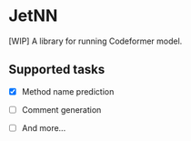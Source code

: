 # JetNN

[WIP] A library for running Codeformer model.

## Supported tasks

- [x] Method name prediction
- [ ] Comment generation
- [ ] And more...

